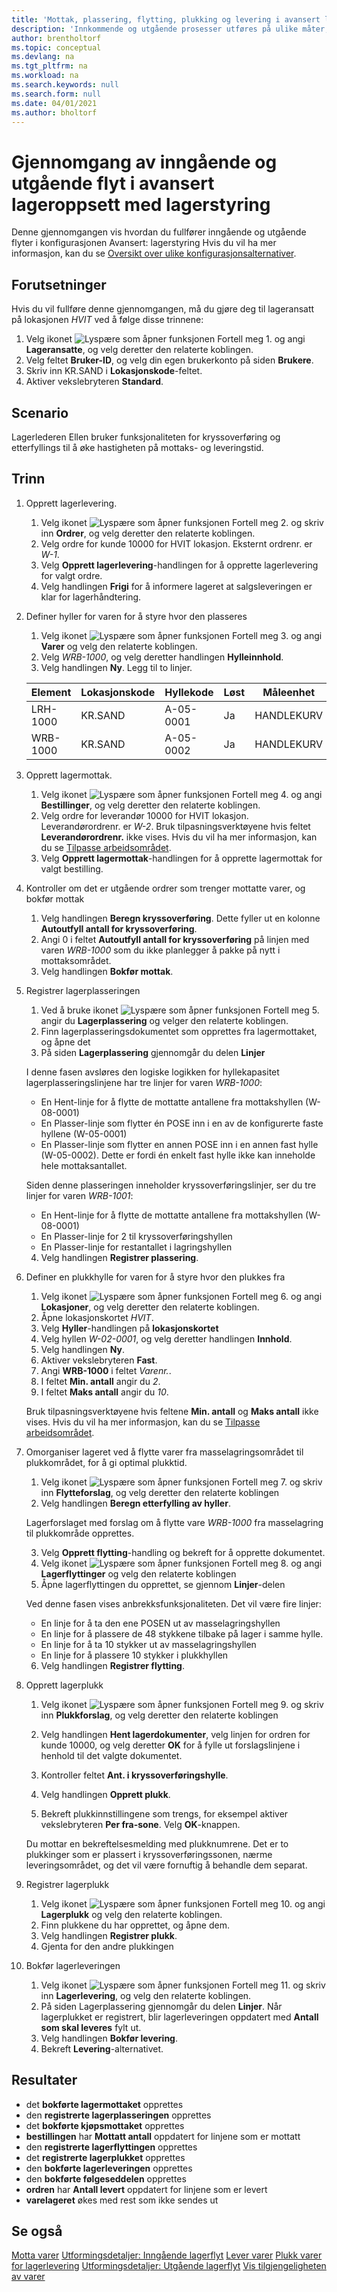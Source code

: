 ```yaml
---
title: 'Mottak, plassering, flytting, plukking og levering i avansert lageroppsett med kontrollert lagerstyring'
description: 'Innkommende og utgående prosesser utføres på ulike måter, avhengig av kompleksitetsnivået til lageret.'
author: brentholtorf
ms.topic: conceptual
ms.devlang: na
ms.tgt_pltfrm: na
ms.workload: na
ms.search.keywords: null
ms.search.form: null
ms.date: 04/01/2021
ms.author: bholtorf
---
```


# <a name="walkthrough-of-inbound-and-outbound-flow-in-advanced-warehouse-configuration"></a>Gjennomgang av inngående og utgående flyt i avansert lageroppsett med lagerstyring

Denne gjennomgangen vis hvordan du fullfører inngående og utgående flyter i konfigurasjonen Avansert: lagerstyring Hvis du vil ha mer informasjon, kan du se [Oversikt over ulike konfigurasjonsalternativer](../../design-details-warehouse-management.md#overview-of-different-configuration-options).

## <a name="prerequisites"></a>Forutsetninger
Hvis du vil fullføre denne gjennomgangen, må du gjøre deg til lageransatt på lokasjonen *HVIT* ved å følge disse trinnene:  
1. Velg ikonet ![Lyspære som åpner funksjonen Fortell meg 1.](../../media/ui-search/search_small.png "Fortell hva du vil gjøre") og angi **Lageransatte**, og velg deretter den relaterte koblingen.  
2. Velg feltet **Bruker-ID**, og velg din egen brukerkonto på siden **Brukere**.  
3. Skriv inn KR.SAND i **Lokasjonskode**-feltet.  
4. Aktiver vekslebryteren **Standard**.


## <a name="scenario"></a>Scenario
Lagerlederen Ellen bruker funksjonaliteten for kryssoverføring og etterfyllings til å øke hastigheten på mottaks- og leveringstid.  

## <a name="steps"></a>Trinn

1. Opprett lagerlevering.  

    1. Velg ikonet ![Lyspære som åpner funksjonen Fortell meg 2.](../../media/ui-search/search_small.png "Fortell hva du vil gjøre") og skriv inn **Ordrer**, og velg deretter den relaterte koblingen.  
    2. Velg ordre for kunde 10000 for HVIT lokasjon. Eksternt ordrenr. er *W-1*.
    3. Velg **Opprett lagerlevering**-handlingen for å opprette lagerlevering for valgt ordre.
    4. Velg handlingen **Frigi** for å informere lageret at salgsleveringen er klar for lagerhåndtering.  

2. Definer hyller for varen for å styre hvor den plasseres 

    1.  Velg ikonet ![Lyspære som åpner funksjonen Fortell meg 3.](../../media/ui-search/search_small.png "Fortell hva du vil gjøre") og angi **Varer** og velg den relaterte koblingen.  
    2.  Velg *WRB-1000*, og velg deretter handlingen **Hylleinnhold**.  
    3.  Velg handlingen **Ny**. Legg til to linjer.
    
    |Element|Lokasjonskode|Hyllekode|Løst|Måleenhet|
    |----------|----------|---------|---|------|  
    |LRH-1000|KR.SAND|A-05-0001|Ja|HANDLEKURV|  
    |WRB-1000|KR.SAND|A-05-0002|Ja|HANDLEKURV|

3. Opprett lagermottak.  

    1. Velg ikonet ![Lyspære som åpner funksjonen Fortell meg 4.](../../media/ui-search/search_small.png "Fortell hva du vil gjøre") og angi **Bestillinger**, og velg deretter den relaterte koblingen.  
    2. Velg ordre for leverandør 10000 for HVIT lokasjon. Leverandørordrenr. er *W-2*. Bruk tilpasningsverktøyene hvis feltet **Leverandørordrenr.** ikke vises. Hvis du vil ha mer informasjon, kan du se [Tilpasse arbeidsområdet](../../ui-personalization-user.md).
    3. Velg **Opprett lagermottak**-handlingen for å opprette lagermottak for valgt bestilling.


4. Kontroller om det er utgående ordrer som trenger mottatte varer, og bokfør mottak
    1. Velg handlingen **Beregn kryssoverføring**. Dette fyller ut en kolonne **Autoutfyll antall for kryssoverføring**.
    2. Angi 0 i feltet **Autoutfyll antall for kryssoverføring** på linjen med varen *WRB-1000* som du ikke planlegger å pakke på nytt i mottaksområdet.
    3. Velg handlingen **Bokfør mottak**.

5. Registrer lagerplasseringen
    1. Ved å bruke ikonet ![Lyspære som åpner funksjonen Fortell meg 5.](../../media/ui-search/search_small.png "Fortell hva du vil gjøre") angir du **Lagerplassering** og velger den relaterte koblingen.
    2. Finn lagerplasseringsdokumentet som opprettes fra lagermottaket, og åpne det
    3. På siden **Lagerplassering** gjennomgår du delen **Linjer**

    I denne fasen avsløres den logiske logikken for hyllekapasitet lagerplasseringslinjene har tre linjer for varen *WRB-1000*:
    - En Hent-linje for å flytte de mottatte antallene fra mottakshyllen (W-08-0001)
    - En Plasser-linje som flytter én POSE inn i en av de konfigurerte faste hyllene (W-05-0001)
    - En Plasser-linje som flytter en annen POSE inn i en annen fast hylle (W-05-0002). Dette er fordi én enkelt fast hylle ikke kan inneholde hele mottaksantallet.

    Siden denne plasseringen inneholder kryssoverføringslinjer, ser du tre linjer for varen *WRB-1001*:
    -  En Hent-linje for å flytte de mottatte antallene fra mottakshyllen (W-08-0001)
    -  En Plasser-linje for 2 til kryssoverføringshyllen
    -  En Plasser-linje for restantallet i lagringshyllen

    4. Velg handlingen **Registrer plassering**.


6. Definer en plukkhylle for varen for å styre hvor den plukkes fra 

    1.  Velg ikonet ![Lyspære som åpner funksjonen Fortell meg 6.](../../media/ui-search/search_small.png "Fortell hva du vil gjøre") og angi **Lokasjoner**, og velg deretter den relaterte koblingen.  
    2.  Åpne lokasjonskortet *HVIT*.  
    3.  Velg **Hyller**-handlingen på **lokasjonskortet**
    4.  Velg hyllen *W-02-0001*, og velg deretter handlingen **Innhold**.  
    5.  Velg handlingen **Ny**.  
    6.  Aktiver vekslebryteren **Fast**.  
    7.  Angi **WRB-1000** i feltet *Varenr.*. 
    8.  I feltet **Min. antall** angir du *2*. 
    9.  I feltet **Maks antall** angir du *10*. 

    Bruk tilpasningsverktøyene hvis feltene **Min. antall** og **Maks antall** ikke vises. Hvis du vil ha mer informasjon, kan du se [Tilpasse arbeidsområdet](../../ui-personalization-user.md). 

7. Omorganiser lageret ved å flytte varer fra masselagringsområdet til plukkområdet, for å gi optimal plukktid.

    1. Velg ikonet ![Lyspære som åpner funksjonen Fortell meg 7.](../../media/ui-search/search_small.png "Fortell hva du vil gjøre") og skriv inn **Flytteforslag**, og velg deretter den relaterte koblingen
    2. Velg handlingen **Beregn etterfylling av hyller**. 

    Lagerforslaget med forslag om å flytte vare *WRB-1000* fra masselagring til plukkområde opprettes.

    3. Velg **Opprett flytting**-handling og bekreft for å opprette dokumentet.
    4.  Velg ikonet ![Lyspære som åpner funksjonen Fortell meg 8.](../../media/ui-search/search_small.png "Fortell hva du vil gjøre") og angi **Lagerflyttinger** og velg den relaterte koblingen
    5.  Åpne lagerflyttingen du opprettet, se gjennom **Linjer**-delen

     Ved denne fasen vises anbrekksfunksjonaliteten. Det vil være fire linjer:
    - En linje for å ta den ene POSEN ut av masselagringshyllen
    - En linje for å plassere de 48 stykkene tilbake på lager i samme hylle. 
    - En linje for å ta 10 stykker ut av masselagringshyllen
    - En linje for å plassere 10 stykker i plukkhyllen

    6.  Velg handlingen **Registrer flytting**.

8. Opprett lagerplukk

    1. Velg ikonet ![Lyspære som åpner funksjonen Fortell meg 9.](../../media/ui-search/search_small.png "Fortell hva du vil gjøre") og skriv inn **Plukkforslag**, og velg deretter den relaterte koblingen
    2. Velg handlingen **Hent lagerdokumenter**, velg linjen for ordren for kunde 10000, og velg deretter **OK** for å fylle ut forslagslinjene i henhold til det valgte dokumentet.

    3. Kontroller feltet **Ant. i kryssoverføringshylle**. 

    4. Velg handlingen **Opprett plukk**.
    5. Bekreft plukkinnstillingene som trengs, for eksempel aktiver vekslebryteren **Per fra-sone**. Velg **OK**-knappen.
    
    Du mottar en bekreftelsesmelding med plukknumrene. Det er to plukkinger som er plassert i kryssoverføringssonen, nærme leveringsområdet, og det vil være fornuftig å behandle dem separat.

9.  Registrer lagerplukk
    1. Velg ikonet ![Lyspære som åpner funksjonen Fortell meg 10.](../../media/ui-search/search_small.png "Fortell hva du vil gjøre") og angi **Lagerplukk** og velg den relaterte koblingen.
    2. Finn plukkene du har opprettet, og åpne dem.
    3. Velg handlingen **Registrer plukk**.
    4. Gjenta for den andre plukkingen

10. Bokfør lagerleveringen
    
    1. Velg ikonet ![Lyspære som åpner funksjonen Fortell meg 11.](../../media/ui-search/search_small.png "Fortell hva du vil gjøre") og skriv inn **Lagerlevering**, og velg den relaterte koblingen.
    2. På siden Lagerplassering gjennomgår du delen **Linjer**. Når lagerplukket er registrert, blir lagerleveringen oppdatert med **Antall som skal leveres** fylt ut.
    3. Velg handlingen **Bokfør levering**.
    4. Bekreft **Levering**-alternativet.


## <a name="results"></a>Resultater
- det **bokførte lagermottaket** opprettes
- den **registrerte lagerplasseringen** opprettes    
- det **bokførte kjøpsmottaket** opprettes    
- **bestillingen** har **Mottatt antall** oppdatert for linjene som er mottatt
- den **registrerte lagerflyttingen** opprettes
- det **registrerte lagerplukket** opprettes
- den **bokførte lagerleveringen** opprettes
- den **bokførte følgeseddelen** opprettes
- **ordren** har **Antall levert** oppdatert for linjene som er levert
- **varelageret** økes med rest som ikke sendes ut



## <a name="see-also"></a>Se også
[Motta varer](../../warehouse-how-receive-items.md) 
[Utformingsdetaljer: Inngående lagerflyt](../../design-details-inbound-warehouse-flow.md) 
[Lever varer](../../warehouse-how-ship-items.md) 
[Plukk varer for lagerlevering](../../warehouse-how-to-pick-items-for-warehouse-shipment.md) 
[Utformingsdetaljer: Utgående lagerflyt](../../design-details-outbound-warehouse-flow.md) 
[Vis tilgjengeligheten av varer](../../inventory-how-availability-overview.md) 
